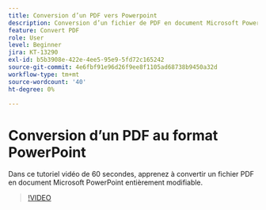 ```yaml
---
title: Conversion d’un PDF vers Powerpoint
description: Conversion d’un fichier de PDF en document Microsoft PowerPoint entièrement modifiable
feature: Convert PDF
role: User
level: Beginner
jira: KT-13290
exl-id: b5b3908e-422e-4ee5-95e9-5fd72c165242
source-git-commit: 4e6fbf91e96d26f9ee8f1105ad68738b9450a32d
workflow-type: tm+mt
source-wordcount: '40'
ht-degree: 0%

---
```


# Conversion d’un PDF au format PowerPoint

Dans ce tutoriel vidéo de 60 secondes, apprenez à convertir un fichier PDF en document Microsoft PowerPoint entièrement modifiable.

>[!VIDEO](https://video.tv.adobe.com/v/342629?quality=12&learn=on&hidetitle=true)
